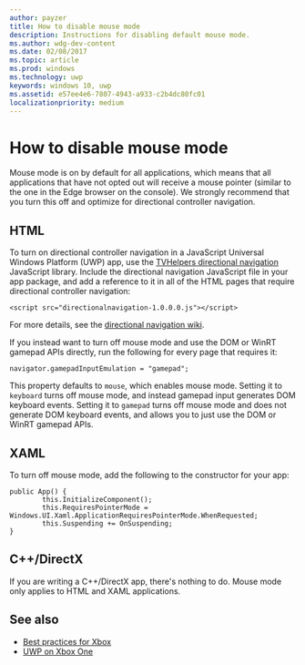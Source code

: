```yaml
---
author: payzer
title: How to disable mouse mode
description: Instructions for disabling default mouse mode.
ms.author: wdg-dev-content
ms.date: 02/08/2017
ms.topic: article
ms.prod: windows
ms.technology: uwp
keywords: windows 10, uwp
ms.assetid: e57ee4e6-7807-4943-a933-c2b4dc80fc01
localizationpriority: medium
---
```


# How to disable mouse mode
Mouse mode is on by default for all applications, which means that all applications that have not opted out will receive a mouse pointer (similar to the one in the Edge browser on the console). We strongly recommend that you turn this off and optimize for directional controller navigation.   
   
## HTML   
To turn on directional controller navigation in a JavaScript Universal Windows Platform (UWP) app, use the [TVHelpers directional navigation](https://github.com/Microsoft/TVHelpers/wiki/Using-DirectionalNavigation) JavaScript library. Include the directional navigation JavaScript file in your app package, and add a reference to it in all of the HTML pages that require directional controller navigation:

```code
<script src="directionalnavigation-1.0.0.0.js"></script>
```
For more details, see the [directional navigation wiki](https://github.com/Microsoft/TVHelpers/wiki/Using-DirectionalNavigation).

If you instead want to turn off mouse mode and use the DOM or WinRT gamepad APIs directly, run the following for every page that requires it: 
   
```code
navigator.gamepadInputEmulation = "gamepad";
```   

   This property defaults to `mouse`, which enables mouse mode. Setting it to `keyboard` turns off mouse mode, and instead gamepad input generates DOM keyboard events. Setting it to `gamepad` turns off mouse mode and does not generate DOM keyboard events, and allows you to just use the DOM or WinRT gamepad APIs.

## XAML    
To turn off mouse mode, add the following to the constructor for your app:   
   
```code
public App() {
        this.InitializeComponent();
        this.RequiresPointerMode = Windows.UI.Xaml.ApplicationRequiresPointerMode.WhenRequested;
        this.Suspending += OnSuspending;
}
```

## C++/DirectX   
If you are writing a C++/DirectX app, there's nothing to do. Mouse mode only applies to HTML and XAML applications.

## See also
- [Best practices for Xbox](tailoring-for-xbox.md)
- [UWP on Xbox One](index.md)

